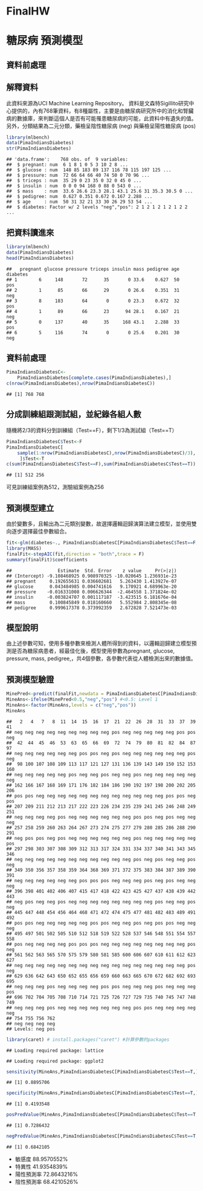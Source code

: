 FinalHW
================

糖尿病 預測模型
===============

資料前處理
----------

解釋資料
--------

此資料來源為UCI Machine Learning Repository。 資料是文森特Sigillito研究中心提供的，內有768筆資料，有8種屬性，主要是由糖尿病研究所中的消化和腎臟病的數據庫，來判斷這個人是否有可能罹患糖尿病的可能，此資料中有遺失的值。另外，分類結果為二元分類，藥檢呈陰性糖尿病 (neg) 與藥檢呈陽性糖尿病 (pos)

``` r
library(mlbench)
data(PimaIndiansDiabetes)
str(PimaIndiansDiabetes) 
```

    ## 'data.frame':    768 obs. of  9 variables:
    ##  $ pregnant: num  6 1 8 1 0 5 3 10 2 8 ...
    ##  $ glucose : num  148 85 183 89 137 116 78 115 197 125 ...
    ##  $ pressure: num  72 66 64 66 40 74 50 0 70 96 ...
    ##  $ triceps : num  35 29 0 23 35 0 32 0 45 0 ...
    ##  $ insulin : num  0 0 0 94 168 0 88 0 543 0 ...
    ##  $ mass    : num  33.6 26.6 23.3 28.1 43.1 25.6 31 35.3 30.5 0 ...
    ##  $ pedigree: num  0.627 0.351 0.672 0.167 2.288 ...
    ##  $ age     : num  50 31 32 21 33 30 26 29 53 54 ...
    ##  $ diabetes: Factor w/ 2 levels "neg","pos": 2 1 2 1 2 1 2 1 2 2 ...

把資料讀進來
------------

``` r
library(mlbench)
data(PimaIndiansDiabetes)
head(PimaIndiansDiabetes) 
```

    ##   pregnant glucose pressure triceps insulin mass pedigree age diabetes
    ## 1        6     148       72      35       0 33.6    0.627  50      pos
    ## 2        1      85       66      29       0 26.6    0.351  31      neg
    ## 3        8     183       64       0       0 23.3    0.672  32      pos
    ## 4        1      89       66      23      94 28.1    0.167  21      neg
    ## 5        0     137       40      35     168 43.1    2.288  33      pos
    ## 6        5     116       74       0       0 25.6    0.201  30      neg

資料前處理
----------

``` r
PimaIndiansDiabetesC<-
    PimaIndiansDiabetes[complete.cases(PimaIndiansDiabetes),] 
c(nrow(PimaIndiansDiabetes),nrow(PimaIndiansDiabetesC))
```

    ## [1] 768 768

分成訓練組跟測試組，並紀錄各組人數
----------------------------------

隨機將2/3的資料分到訓練組（Test==F），剩下1/3為測試組（Test==T）

``` r
PimaIndiansDiabetesC$Test<-F 
PimaIndiansDiabetesC[
    sample(1:nrow(PimaIndiansDiabetesC),nrow(PimaIndiansDiabetesC)/3),
     ]$Test<-T 
c(sum(PimaIndiansDiabetesC$Test==F),sum(PimaIndiansDiabetesC$Test==T)) 
```

    ## [1] 512 256

可見訓練組案例為512，測驗組案例為256

預測模型建立
------------

由於變數多，且輸出為二元類別變數，故選擇邏輯迴歸演算法建立模型，並使用雙向逐步選擇最佳參數組合。

``` r
fit<-glm(diabetes~., PimaIndiansDiabetesC[PimaIndiansDiabetesC$Test==F,],family="binomial")
library(MASS)
finalFit<-stepAIC(fit,direction = "both",trace = F)
summary(finalFit)$coefficients
```

    ##                 Estimate  Std. Error    z value     Pr(>|z|)
    ## (Intercept) -9.108468925 0.908970325 -10.020645 1.236931e-23
    ## pregnant     0.192655631 0.036602681   5.263430 1.413927e-07
    ## glucose      0.043484985 0.004741616   9.170921 4.689963e-20
    ## pressure    -0.016331008 0.006626344  -2.464558 1.371824e-02
    ## insulin     -0.003824707 0.001117187  -3.423515 6.181676e-04
    ## mass         0.100845849 0.018160660   5.552984 2.808345e-08
    ## pedigree     0.999617378 0.373992359   2.672828 7.521473e-03

模型說明
--------

由上述參數可知，使用多種參數來檢測人體所得到的資料，以邏輯迴歸建立模型預測是否為糖尿病患者，經最佳化後，模型使用參數為pregnant, glucose, pressure, mass, pedigree,，共4個參數，各參數代表從人體檢測出來的數據值。

預測模型驗證
------------

``` r
MinePred<-predict(finalFit,newdata = PimaIndiansDiabetesC[PimaIndiansDiabetesC$Test==T,])
MineAns<-ifelse(MinePred<0.5,"neg","pos") #<0.5: Level 1
MineAns<-factor(MineAns,levels = c("neg","pos"))
MineAns
```

    ##   2   4   7   8  11  14  15  16  17  21  22  26  28  31  33  37  39  41 
    ## neg neg neg neg neg neg neg neg neg pos neg neg neg neg neg pos pos neg 
    ##  42  44  45  46  53  63  65  66  69  72  74  79  80  81  82  84  87  97 
    ## neg neg neg neg neg neg pos pos neg pos neg neg neg neg neg neg pos neg 
    ##  98 100 107 108 109 113 117 121 127 131 136 139 143 149 150 152 153 160 
    ## neg neg neg neg neg pos neg neg pos neg neg pos neg neg neg neg neg neg 
    ## 162 166 167 168 169 171 176 182 184 186 190 192 197 198 200 202 205 206 
    ## pos pos neg neg neg neg neg neg neg neg neg neg neg neg pos pos neg pos 
    ## 207 209 211 212 213 217 222 223 226 234 235 239 241 245 246 248 249 251 
    ## neg neg neg neg pos neg neg neg neg neg neg pos pos neg pos neg neg neg 
    ## 257 258 259 260 263 264 267 273 274 275 277 279 280 285 286 288 290 291 
    ## neg pos pos neg pos neg neg neg neg neg neg pos neg neg neg neg neg pos 
    ## 297 298 303 307 308 309 312 313 317 324 331 334 337 340 341 343 345 346 
    ## neg neg neg neg neg neg neg neg neg neg neg pos neg pos neg neg pos neg 
    ## 349 350 356 357 358 359 364 368 369 371 372 375 383 384 387 389 390 391 
    ## neg neg neg neg neg neg pos pos pos neg neg neg pos neg pos neg neg neg 
    ## 396 398 401 402 406 407 415 417 418 422 423 425 427 437 438 439 442 443 
    ## neg pos neg neg pos neg neg neg neg neg neg neg neg pos neg neg pos neg 
    ## 445 447 448 454 456 464 468 471 472 474 475 477 481 482 483 489 491 492 
    ## pos pos neg neg neg neg neg pos pos neg neg pos neg pos pos neg neg neg 
    ## 495 497 501 502 505 510 512 518 519 522 528 537 546 548 551 554 557 558 
    ## pos neg neg neg neg pos pos pos neg neg neg neg neg neg neg neg pos neg 
    ## 561 562 563 565 570 575 579 580 581 585 600 606 607 610 611 612 623 627 
    ## neg neg neg neg neg neg neg neg neg neg neg neg neg neg neg neg pos neg 
    ## 629 636 642 643 650 652 655 656 659 660 663 665 670 672 682 692 693 695 
    ## neg neg neg pos neg neg neg neg pos pos neg neg neg pos neg neg neg pos 
    ## 696 702 704 705 708 710 714 721 725 726 727 729 735 740 745 747 748 749 
    ## neg neg neg pos neg neg neg neg neg neg neg pos pos neg neg neg neg neg 
    ## 754 755 756 762 
    ## neg neg neg neg 
    ## Levels: neg pos

``` r
library(caret) # install.packages("caret") #計算參數的packages
```

    ## Loading required package: lattice

    ## Loading required package: ggplot2

``` r
sensitivity(MineAns,PimaIndiansDiabetesC[PimaIndiansDiabetesC$Test==T,]$diabetes)
```

    ## [1] 0.8895706

``` r
specificity(MineAns,PimaIndiansDiabetesC[PimaIndiansDiabetesC$Test==T,]$diabetes)
```

    ## [1] 0.4193548

``` r
posPredValue(MineAns,PimaIndiansDiabetesC[PimaIndiansDiabetesC$Test==T,]$diabetes)
```

    ## [1] 0.7286432

``` r
negPredValue(MineAns,PimaIndiansDiabetesC[PimaIndiansDiabetesC$Test==T,]$diabetes)
```

    ## [1] 0.6842105

-   敏感度 88.9570552%
-   特異性 41.9354839%
-   陽性預測率 72.8643216%
-   陰性預測率 68.4210526%
